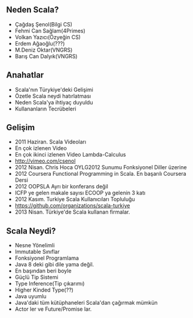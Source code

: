 ## Neden Scala?
* Çağdaş Şenol(Bilgi CS)
* Fehmi Can Sağlam(4Primes)
* Volkan Yazıcı(Özyeğin CS)
* Erdem Ağaoğlu(???)
* M.Deniz Oktar(VNGRS)
* Barış Can Dalyık(VNGRS)

## Anahatlar

* Scala'nın Türykiye'deki Gelişimi
* Özetle Scala neydi hatırlatması
* Neden Scala'ya ihtiyaç duyuldu
* Kullananların Tecrübeleri

## Gelişim
* 2011 Haziran. Scala Videoları
 * En çok izlenen Video
 * En çok ikinci izlenen Video Lambda-Calculus
 * http://vimeo.com/csenol
* 2012 Nisan. Chris Hoca OYLG2012 Sunumu Fonksiyonel Diller üzerine
* 2012 Coursera Functional Programming in Scala. En başarılı Coursera Dersi
* 2012 OOPSLA Ayrı bir konferans değil
* ICFP ye gelen makale sayısı ECOOP ya gelenin 3 katı
* 2012 Kasım. Turkiye Scala Kullanıcıları Topluluğu
 * https://github.com/organizations/scala-turkiye 
* 2013 Nisan. Türkiye'de Scala kullanan firmalar.

## Scala Neydi?
* Nesne Yönelimli
 * Immutable Sınıflar
* Fonksiyonel Programlama
 * Java 8 deki gibi dile yama değil.
 * En başından beri boyle
* Güçlü Tip Sistemi
 * Type Inference(Tip çıkarımı)
 * Higher Kinded Type(??)
* Java uyumlu
 * Java'daki tüm kütüphaneleri Scala'dan çağırmak mümkün
* Actor ler ve Future/Promise lar.




